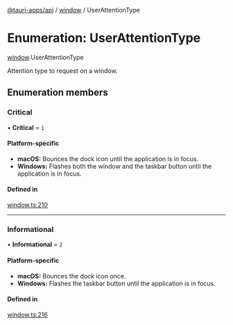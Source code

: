 [@tauri-apps/api](../README.md) / [window](../modules/window.md) / UserAttentionType

# Enumeration: UserAttentionType

[window](../modules/window.md).UserAttentionType

Attention type to request on a window.

## Enumeration members

### Critical

• **Critical** = `1`

#### Platform-specific
 - **macOS:** Bounces the dock icon until the application is in focus.
- **Windows:** Flashes both the window and the taskbar button until the application is in focus.

#### Defined in

[window.ts:210](https://github.com/tauri-apps/tauri/blob/393c774/tooling/api/src/window.ts#L210)

___

### Informational

• **Informational** = `2`

#### Platform-specific
- **macOS:** Bounces the dock icon once.
- **Windows:** Flashes the taskbar button until the application is in focus.

#### Defined in

[window.ts:216](https://github.com/tauri-apps/tauri/blob/393c774/tooling/api/src/window.ts#L216)
